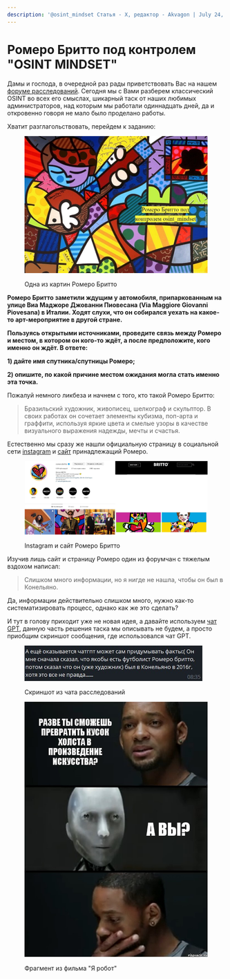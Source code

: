```yaml
---
description: '@osint_mindset Статья - X, редактор - Akvagon | July 24, 2023'
---
```


# Ромеро Бритто под контролем "OSINT MINDSET"

Дамы и господа, в очередной раз рады приветствовать Вас на нашем [форуме расследований](https://t.me/+GMxoDCvLO0k0MWRi). Сегодня мы с Вами разберем классический OSINT во всех его смыслах, шикарный таск от наших любимых администраторов, над которым мы работали одиннадцать дней, да и откровенно говоря не мало было проделано работы.

Хватит разглагольствовать, перейдем к заданию:

<figure><img src=".gitbook/assets/image (12).png" alt=""><figcaption><p>Одна из картин Ромеро Бритто</p></figcaption></figure>

**Ромеро Бритто заметили ждущим у автомобиля, припаркованным на улице Виа Маджоре Джованни Пиовесана (Via Maggiore Giovanni Piovesana) в Италии. Ходят слухи, что он собирался уехать на какое-то арт-мероприятие в другой стране.**

**Пользуясь открытыми источниками, проведите связь между Ромеро и местом, в котором он кого-то ждёт, а после предположите, кого именно он ждёт. В ответе:**

**1) дайте имя спутника/спутницы Ромеро;**

**2) опишите, по какой причине местом ожидания могла стать именно эта точка.**

Пожалуй немного ликбеза и начнем с того, кто такой Ромеро Бритто:

> Бразильский художник, живописец, шелкограф и скульптор. В своих работах он сочетает элементы кубизма, поп-арта и граффити, используя яркие цвета и смелые узоры в качестве визуального выражения надежды, мечты и счастья.

Естественно мы сразу же нашли официальную страницу в социальной сети [instagram](https://www.instagram.com/romerobritto/) и [сайт](https://britto.com/) принадлежащий Ромеро.

<figure><img src=".gitbook/assets/image (13).png" alt=""><figcaption><p>Instagram и сайт Ромеро Бритто</p></figcaption></figure>

Изучив лишь сайт и страницу Ромеро один из форумчан с тяжелым вздохом написал:

> Слишком много информации, но я нигде не нашла, чтобы он был в Конельяно.

Да, информации действительно слишком много, нужно как-то систематизировать процесс, однако как же это сделать?

И тут в голову приходит уже не новая идея, а давайте используем [чат GPT](https://chat-gpt.org/), данную часть решения таска мы описывать не будем, а просто приобщим скриншот сообщения, где использовался чат GPT.

<figure><img src=".gitbook/assets/image (14).png" alt=""><figcaption><p>Скриншот из чата расследований</p></figcaption></figure>

<figure><img src=".gitbook/assets/image (15).png" alt=""><figcaption><p>Фрагмент из фильма "Я робот"</p></figcaption></figure>

